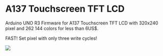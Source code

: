 A137 Touchscreen TFT LCD
========================
Arduino UNO R3 Firmware for A137 Touchscreen TFT LCD with 320x240 pixel and 262 144 colors for less than 6US$.

FAST! Set pixel with only three write cycles!

![](https://raw.github.com/TorstenC/A137_TouchTFT_320x240/master/Pictures/3CycleTransfer.png)
